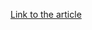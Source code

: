 [Link to the article](https://blog.google/threat-analysis-group/new-campaign-targeting-security-researchers/)
